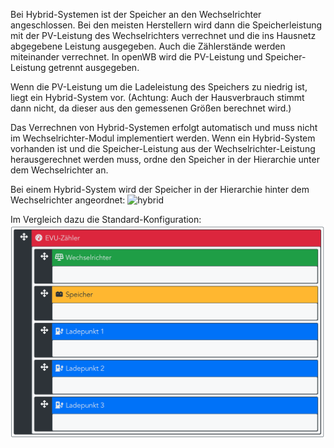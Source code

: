 Bei Hybrid-Systemen ist der Speicher an den Wechselrichter angeschlossen. Bei den meisten Herstellern wird dann die Speicherleistung mit der PV-Leistung des Wechselrichters verrechnet und die ins Hausnetz abgegebene Leistung ausgegeben. Auch die Zählerstände werden miteinander verrechnet. In openWB wird die PV-Leistung und Speicher-Leistung getrennt ausgegeben.

Wenn die PV-Leistung um die Ladeleistung des Speichers zu niedrig ist, liegt ein Hybrid-System vor. (Achtung: Auch der Hausverbrauch stimmt dann nicht, da dieser aus den gemessenen Größen berechnet wird.)

Das Verrechnen von Hybrid-Systemen erfolgt automatisch und muss nicht im Wechselrichter-Modul implementiert werden. Wenn ein Hybrid-System vorhanden ist und die Speicher-Leistung aus der Wechselrichter-Leistung herausgerechnet werden muss, ordne den Speicher in der Hierarchie unter dem Wechselrichter an.

Bei einem Hybrid-System wird der Speicher in der Hierarchie hinter dem Wechselrichter angeordnet:
<img width="734" alt="hybrid" src="https://github.com/openWB/core/blob/wiki/docs/hybrid.png">

Im Vergleich dazu die Standard-Konfiguration:
<img width="734" alt="standard" src="https://github.com/openWB/core/blob/wiki/docs/standard.png">
